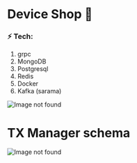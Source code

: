 # Device Shop 📱

### ⚡ Tech:
1. grpc 
2. MongoDB
3. Postgresql
4. Redis
5. Docker
6. Kafka (sarama)

![Image not found](gateway/docs/schema.png)

# TX Manager schema
![Image not found](gateway/docs/manager.png)
